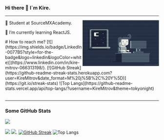 ### Hi there 👋 I`m Kire.
<hr>

<!--
**KireMitrov/KireMitrov** is a ✨ _special_ ✨ repository because its `README.md` (this file) appears on your GitHub profile.

Here are some ideas to get you started:

- 🔭 I’m currently working on ...
- 🌱 I’m currently learning ...
- 👯 I’m looking to collaborate on ...
- 🤔 I’m looking for help with ...
- 💬 Ask me about ...
- 📫 How to reach me: ...
- 😄 Pronouns: ...
- ⚡ Fun fact: ...
-->
<p><img align="right" src="https://github.com/KireMitrov/KireMitrov/blob/main/coding.gif" width="250" height="150"></p>
<p>🔭 Student at SourceMXAcademy.</p>
<p>🌱 I’m currently learning ReactJS.</p>
# How to reach me?
 [![](https://img.shields.io/badge/LinkedIn-0077B5?style=for-the-badge&logo=linkedin&logoColor=white)](https://www.linkedin.com/in/kire-mitrov-066313198/).
[![GitHub Streak](https://github-readme-streak-stats.herokuapp.com?user=KireMitrov&date_format=M%20j%5B%2C%20Y%5D)](https://git.io/streak-stats)
![Top Langs](https://github-readme-stats.vercel.app/api/top-langs/?username=KireMitrov&theme=tokyonight)
<br><br>
<hr>
<h3>Some GitHub Stats</h3>
<img src="https://github-readme-stats.vercel.app/api?username=KireMitrov&theme=radical" >

 [![](https://img.shields.io/badge/Gmail-D14836?style=for-the-badge&logo=gmail&logoColor=white)](https://mail.google.com/mail/?view=cm&source=mailto&to=kire.mitrov.km@gmail.com) 
  [![](https://img.shields.io/badge/LinkedIn-0077B5?style=for-the-badge&logo=linkedin&logoColor=white)](https://www.linkedin.com/in/kire-mitrov-066313198/).
[![GitHub Streak](https://github-readme-streak-stats.herokuapp.com?user=KireMitrov&date_format=M%20j%5B%2C%20Y%5D)](https://git.io/streak-stats)
![Top Langs](https://github-readme-stats.vercel.app/api/top-langs/?username=KireMitrov&theme=tokyonight)
